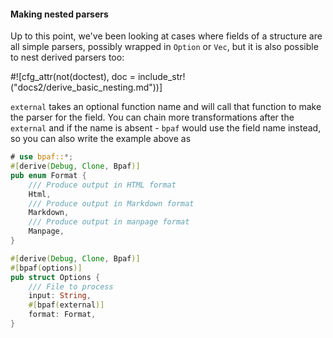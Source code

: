 #### Making nested parsers

Up to this point, we've been looking at cases where fields of a structure are all simple
parsers, possibly wrapped in `Option` or `Vec`, but it is also possible to nest derived parsers
too:

#![cfg_attr(not(doctest), doc = include_str!("docs2/derive_basic_nesting.md"))]


`external` takes an optional function name and will call that function to make the parser for
the field. You can chain more transformations after the `external` and if the name is absent -
`bpaf` would use the field name instead, so you can also write the example above as


```rust
# use bpaf::*;
#[derive(Debug, Clone, Bpaf)]
pub enum Format {
    /// Produce output in HTML format
    Html,
    /// Produce output in Markdown format
    Markdown,
    /// Produce output in manpage format
    Manpage,
}

#[derive(Debug, Clone, Bpaf)]
#[bpaf(options)]
pub struct Options {
    /// File to process
    input: String,
    #[bpaf(external)]
    format: Format,
}
```
